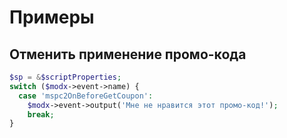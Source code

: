 # Примеры

## Отменить применение промо-кода

```php
$sp = &$scriptProperties;
switch ($modx->event->name) {
  case 'mspc2OnBeforeGetCoupon':
    $modx->event->output('Мне не нравится этот промо-код!');
    break;
}
```
